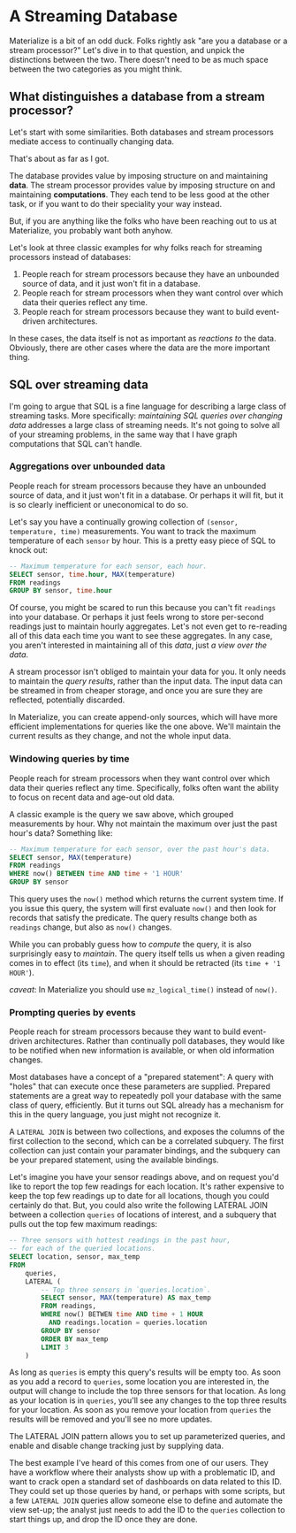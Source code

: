 
# A Streaming Database

Materialize is a bit of an odd duck.
Folks rightly ask "are you a database or a stream processor?"
Let's dive in to that question, and unpick the distinctions between the two.
There doesn't need to be as much space between the two categories as you might think.

## What distinguishes a database from a stream processor?

Let's start with some similarities.
Both databases and stream processors mediate access to continually changing data.

That's about as far as I got.

The database provides value by imposing structure on and maintaining **data**.
The stream processor provides value by imposing structure on and maintaining **computations**.
They each tend to be less good at the other task, or if you want to do their speciality your way instead.

But, if you are anything like the folks who have been reaching out to us at Materialize, you probably want both anyhow.

Let's look at three classic examples for why folks reach for streaming processors instead of databases:

1. People reach for stream processors because they have an unbounded source of data, and it just won't fit in a database.
2. People reach for stream processors when they want control over which data their queries reflect any time.
3. People reach for stream processors because they want to build event-driven architectures.

In these cases, the data itself is not as important as *reactions to* the data.
Obviously, there are other cases where the data are the more important thing.

## SQL over streaming data

I'm going to argue that SQL is a fine language for describing a large class of streaming tasks.
More specifically: *maintaining SQL queries over changing data* addresses a large class of streaming needs.
It's not going to solve all of your streaming problems, in the same way that I have graph computations that SQL can't handle.

### Aggregations over unbounded data

People reach for stream processors because they have an unbounded source of data, and it just won't fit in a database.
Or perhaps it will fit, but it is so clearly inefficient or uneconomical to do so.

Let's say you have a continually growing collection of `(sensor, temperature, time)` measurements.
You want to track the maximum temperature of each `sensor` by hour.
This is a pretty easy piece of SQL to knock out:
```sql
-- Maximum temperature for each sensor, each hour.
SELECT sensor, time.hour, MAX(temperature)
FROM readings
GROUP BY sensor, time.hour
```

Of course, you might be scared to run this because you can't fit `readings` into your database.
Or perhaps it just feels wrong to store per-second readings just to maintain hourly aggregates.
Let's not even get to re-reading all of this data each time you want to see these aggregates.
In any case, you aren't interested in maintaining all of this *data*, just *a view over the data*.

A stream processor isn't obliged to maintain your data for you.
It only needs to maintain the *query results*, rather than the input data.
The input data can be streamed in from cheaper storage, and once you are sure they are reflected, potentially discarded.

In Materialize, you can create append-only sources, which will have more efficient implementations for queries like the one above.
We'll maintain the current results as they change, and not the whole input data.

### Windowing queries by time

People reach for stream processors when they want control over which data their queries reflect any time.
Specifically, folks often want the ability to focus on recent data and age-out old data.

A classic example is the query we saw above, which grouped measurements by hour.
Why not maintain the maximum over just the past hour's data?
Something like:

```sql
-- Maximum temperature for each sensor, over the past hour's data.
SELECT sensor, MAX(temperature)
FROM readings
WHERE now() BETWEEN time AND time + '1 HOUR'
GROUP BY sensor
```

This query uses the `now()` method which returns the current system time.
If you issue this query, the system will first evaluate `now()` and then look for records that satisfy the predicate.
The query results change both as `readings` change, but also as `now()` changes.

While you can probably guess how to *compute* the query, it is also surprisingly easy to *maintain*.
The query itself tells us when a given reading comes in to effect (its `time`), and when it should be retracted (its `time + '1 HOUR'`).

*caveat*: In Materialize you should use `mz_logical_time()` instead of `now()`.

### Prompting queries by events

People reach for stream processors because they want to build event-driven architectures.
Rather than continually poll databases, they would like to be notified when new information is available, or when old information changes.

Most databases have a concept of a "prepared statement": A query with "holes" that can execute once these parameters are supplied.
Prepared statements are a great way to repeatedly poll your database with the same class of query, efficiently.
But it turns out SQL already has a mechanism for this in the query language, you just might not recognize it.

A `LATERAL JOIN` is between two collections, and exposes the columns of the first collection to the second, which can be a correlated subquery.
The first collection can just contain your paramater bindings, and the subquery can be your prepared statement, using the available bindings.

Let's imagine you have your sensor readings above, and on request you'd like to report the top few readings for each location.
It's rather expensive to keep the top few readings up to date for all locations, though you could certainly do that.
But, you could also write the following LATERAL JOIN between a collection `queries` of locations of interest, and a subquery that pulls out the top few maximum readings:

```sql
-- Three sensors with hottest readings in the past hour,
-- for each of the queried locations.
SELECT location, sensor, max_temp
FROM
    queries,
    LATERAL (
        -- Top three sensors in `queries.location`.
        SELECT sensor, MAX(temperature) AS max_temp
        FROM readings,
        WHERE now() BETWEN time AND time + 1 HOUR
          AND readings.location = queries.location
        GROUP BY sensor
        ORDER BY max_temp
        LIMIT 3
    )
```

As long as `queries` is empty this query's results will be empty too.
As soon as you add a record to `queries`, some location you are interested in, the output will change to include the top three sensors for that location.
As long as your location is in `queries`, you'll see any changes to the top three results for your location.
As soon as you remove your location from `queries` the results will be removed and you'll see no more updates.

The LATERAL JOIN pattern allows you to set up parameterized queries, and enable and disable change tracking just by supplying data.

The best example I've heard of this comes from one of our users.
They have a workflow where their analysts show up with a problematic ID, and want to crack open a standard set of dashboards on data related to this ID.
They could set up those queries by hand, or perhaps with some scripts, but a few `LATERAL JOIN` queries allow someone else to define and automate the view set-up; the analyst just needs to add the ID to the `queries` collection to start things up, and drop the ID once they are done.

